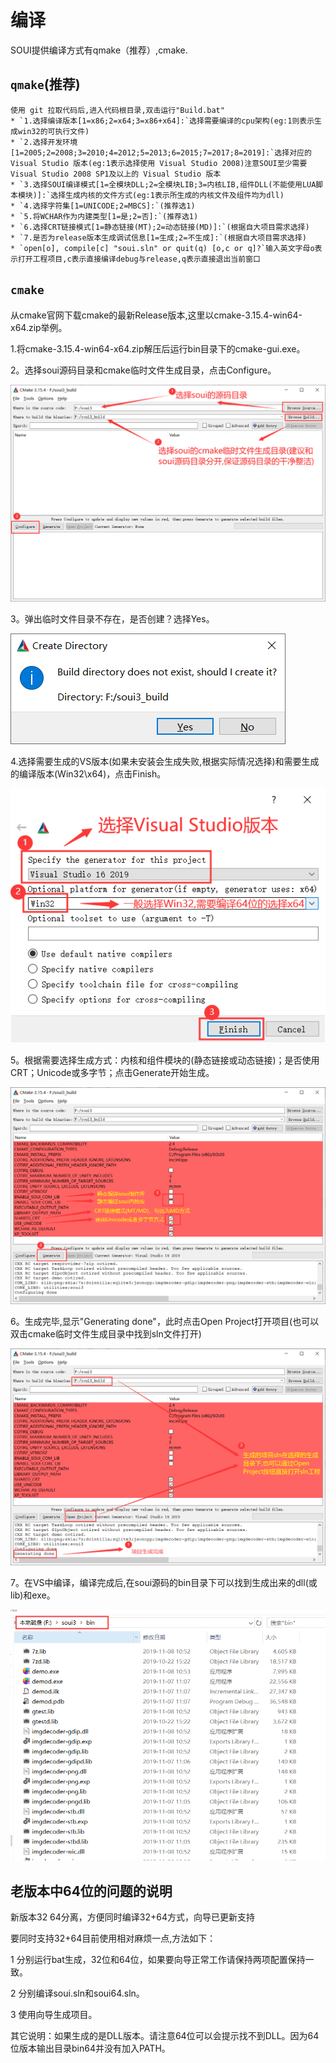 # 编译

SOUI提供编译方式有qmake（推荐）,cmake.

## `qmake`(推荐)
    使用 git 拉取代码后,进入代码根目录,双击运行"Build.bat"
    * `1.选择编译版本[1=x86;2=x64;3=x86+x64]:`选择需要编译的cpu架构(eg:1则表示生成win32的可执行文件)
    * `2.选择开发环境[1=2005;2=2008;3=2010;4=2012;5=2013;6=2015;7=2017;8=2019]:`选择对应的 Visual Studio 版本(eg:1表示选择使用 Visual Studio 2008)注意SOUI至少需要Visual Studio 2008 SP1及以上的 Visual Studio 版本
    * `3.选择SOUI编译模式[1=全模块DLL;2=全模块LIB;3=内核LIB,组件DLL(不能使用LUA脚本模块)]:`选择生成内核的文件方式(eg:1表示所生成的内核文件及组件均为dll)
    * `4.选择字符集[1=UNICODE;2=MBCS]:`(推荐选1)
    * `5.将WCHAR作为内建类型[1=是;2=否]:`(推荐选1)
    * `6.选择CRT链接模式[1=静态链接(MT);2=动态链接(MD)]:`(根据自大项目需求选择)
    * `7.是否为release版本生成调试信息[1=生成;2=不生成]:`(根据自大项目需求选择)
    * `open[o], compile[c] "soui.sln" or quit(q) [o,c or q]?`输入英文字母o表示打开工程项目,c表示直接编译debug与release,q表示直接退出当前窗口

## `cmake`

从cmake官网下载cmake的最新Release版本,这里以cmake-3.15.4-win64-x64.zip举例。

1.将cmake-3.15.4-win64-x64.zip解压后运行bin目录下的cmake-gui.exe。

2。选择soui源码目录和cmake临时文件生成目录，点击Configure。

![image](./cmake/01.png)

3。弹出临时文件目录不存在，是否创建？选择Yes。   

![image](./cmake/02.png)

4.选择需要生成的VS版本(如果未安装会生成失败,根据实际情况选择)和需要生成的编译版本(Win32\x64)，点击Finish。   

![image](./cmake/04.png)

5。根据需要选择生成方式：内核和组件模块的(静态链接或动态链接)；是否使用CRT；Unicode或多字节；点击Generate开始生成。   

![image](./cmake/05.png)

6。生成完毕,显示"Generating done"，此时点击Open Project打开项目(也可以双击cmake临时文件生成目录中找到sln文件打开)

![image](./cmake/06.png)

7。在VS中编译，编译完成后,在soui源码的bin目录下可以找到生成出来的dll(或lib)和exe。

![image](./cmake/07.png)

## 老版本中64位的问题的说明

新版本32 64分离，方便同时编译32+64方式，向导已更新支持

要同时支持32+64目前使用相对麻烦一点,方法如下：

1 分别运行bat生成，32位和64位，如果要向导正常工作请保持两项配置保持一致。

2 分别编译soui.sln和soui64.sln。

3 使用向导生成项目。

其它说明：如果生成的是DLL版本。请注意64位可以会提示找不到DLL。因为64位版本输出目录bin64并没有加入PATH。